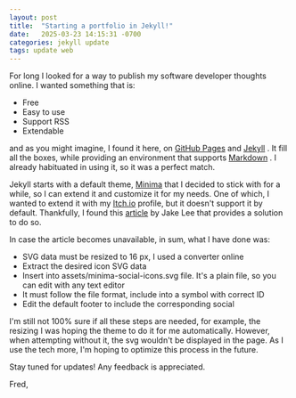 ```yaml
---
layout: post
title:  "Starting a portfolio in Jekyll!"
date:   2025-03-23 14:15:31 -0700
categories: jekyll update
tags: update web
---
```

For long I looked for a way to publish my software developer thoughts online. I wanted something that is:

- Free
- Easy to use
- Support RSS
- Extendable

and as you might imagine, I found it here, on [GitHub Pages](https://pages.github.com) and [Jekyll](https://docs.github.com/en/pages/setting-up-a-github-pages-site-with-jekyll) . It fill all the boxes, while providing an environment that supports [Markdown](https://www.markdownguide.org) . I already habituated in using it, so it was a perfect match.

Jekyll starts with a default theme, [Minima](https://github.com/jekyll/minima) that I decided to stick with for a while, so I can extend it and customize it for my needs. One of which, I wanted to extend it with my [Itch.io](https://fredev-k.itch.io) profile, but it doesn't support it by default. Thankfully, I found this [article](https://blog.jakelee.co.uk/adding-new-social-media-link-to-minima/) by Jake Lee that provides a solution to do so.

In case the article becomes unavailable, in sum, what I have done was:

- SVG data must be resized to 16 px, I used a converter online
- Extract the desired icon SVG data
- Insert into assets/minima-social-icons.svg file. It's a plain file, so you can edit with any text editor
- It must follow the file format, include into a symbol with correct ID
- Edit the default footer to include the corresponding social

I'm still not 100% sure if all these steps are needed, for example, the resizing I was hoping the theme to do it for me automatically. However, when attempting without it, the svg wouldn't be displayed in the page. As I use the tech more, I'm hoping to optimize this process in the future.

Stay tuned for updates! Any feedback is appreciated.

Fred,